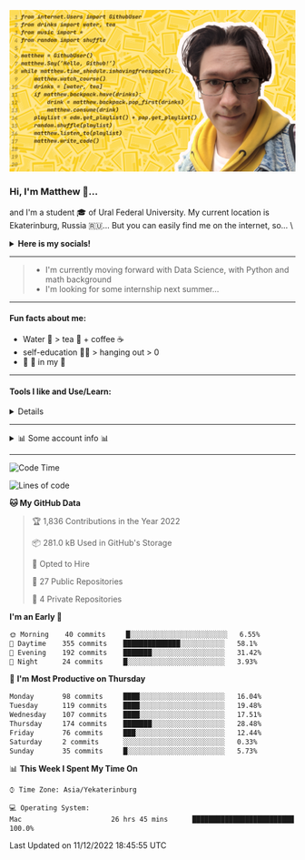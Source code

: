 ![Matthew Savelev Routine :)](./media/github.jpg)

### Hi, I'm Matthew 👋...
and I'm a student 🎓 of Ural Federal University. My current location is Ekaterinburg, Russia 🇷🇺...
But you can easily find me on the internet, so... \

<details>
  <summary><b>Here is my socials!</b></summary>
  <a href="https://www.instagram.com/savmat2/"><img height="22" width="22" align="left" alt="instagram: @savmat2" src="https://unpkg.com/simple-icons@v3/icons/instagram.svg" /></a>
  <a href="mailto:savelevmatthew@gmail.com"><img height="22" width="22" align="left" alt="Mail" src="https://unpkg.com/simple-icons@v3/icons/gmail.svg" /></a>
  <a href="https://t.me/velevass"><img height="22" width="22" align="left" alt="TG" src="https://unpkg.com/simple-icons@v3/icons/telegram.svg" /></a>
  <a href="https://discord.com/users/256709726564253707"><img height="22" width="22" align="left" alt="Discord" src="https://unpkg.com/simple-icons@v3/icons/discord.svg" /></a>
</details>

<hr>

> - I'm currently moving forward with Data Science, with Python and math background
> - I'm looking for some internship next summer...

<hr>

#### Fun facts about me:
- Water 🌊 > tea 🍵 + coffee ☕
- self-education 🧑‍🎓 > hanging out > 0
- 🎹 🎸 in my 💖

<hr>

#### Tools I like and Use/Learn:
<details>
  <a href="https://www.python.org"><img align="left" alt="Python" width="36px" src="https://raw.githubusercontent.com/github/explore/80688e429a7d4ef2fca1e82350fe8e3517d3494d/topics/python/python.png" /></a>
  <a href="https://www.tensorflow.org"><img align="left" alt="TF" width="36px" src="https://raw.githubusercontent.com/github/explore/80688e429a7d4ef2fca1e82350fe8e3517d3494d/topics/tensorflow/tensorflow.png" /></a>
  <a href="https://numpy.org"><img align="left" alt="Numpy" width="36px" src="https://raw.githubusercontent.com/SavelevMatthew/SavelevMatthew/main/media/numpy.png" /></a>
  
  [<img align="left" alt="Keras" width="36px" src="https://raw.githubusercontent.com/SavelevMatthew/SavelevMatthew/main/media/keras.png" />](https://keras.io)
  [<img align="left" alt="Django" width="36px" src="https://raw.githubusercontent.com/github/explore/80688e429a7d4ef2fca1e82350fe8e3517d3494d/topics/django/django.png" />](https://www.djangoproject.com)
  [<img align="left" alt="Qt" width="36px" src="https://raw.githubusercontent.com/github/explore/80688e429a7d4ef2fca1e82350fe8e3517d3494d/topics/qt/qt.png" />](https://www.qt.io)
  [<img align="left" alt="SQL" width="36px" src="https://raw.githubusercontent.com/github/explore/80688e429a7d4ef2fca1e82350fe8e3517d3494d/topics/sql/sql.png" />](https://en.wikipedia.org/wiki/SQL)
  [<img align="left" alt="Git" width="36px" src="https://raw.githubusercontent.com/github/explore/80688e429a7d4ef2fca1e82350fe8e3517d3494d/topics/git/git.png" />](https://git-scm.com)
  [<img align="left" alt="Mac OS" width="36px" src="https://raw.githubusercontent.com/github/explore/80688e429a7d4ef2fca1e82350fe8e3517d3494d/topics/macos/macos.png" />](https://www.apple.com/macos)
  [<img align="left" alt="Windows" width="36px" src="https://raw.githubusercontent.com/github/explore/80688e429a7d4ef2fca1e82350fe8e3517d3494d/topics/windows/windows.png" />](https://www.microsoft.com/en-us/windows/)
  [<img align="left" alt="Android" width="36px" src="https://raw.githubusercontent.com/github/explore/80688e429a7d4ef2fca1e82350fe8e3517d3494d/topics/android/android.png" />](https://www.android.com)
  [<img align="left" alt="C#" width="36px" src="https://raw.githubusercontent.com/github/explore/80688e429a7d4ef2fca1e82350fe8e3517d3494d/topics/csharp/csharp.png" />](https://docs.microsoft.com/en-us/dotnet/csharp/)
  [<img align="left" alt="HTML5" width="36px" src="https://raw.githubusercontent.com/github/explore/80688e429a7d4ef2fca1e82350fe8e3517d3494d/topics/html/html.png" />](https://developer.mozilla.org/en-US/docs/Web/Guide/HTML/HTML5)
  [<img align="left" alt="CSS" width="36px" src="https://raw.githubusercontent.com/github/explore/80688e429a7d4ef2fca1e82350fe8e3517d3494d/topics/css/css.png" />](https://developer.mozilla.org/en-US/docs/Learn/Getting_started_with_the_web/CSS_basics)
  [<img align="left" alt="JS" width="36px" src="https://raw.githubusercontent.com/github/explore/80688e429a7d4ef2fca1e82350fe8e3517d3494d/topics/javascript/javascript.png" />](https://developer.mozilla.org/en-US/docs/Web/JavaScript)
<br/><br/>
[<img align="left" height="36px" src="https://img.shields.io/badge/adobe%20-%23FF0000.svg?&style=for-the-badge&logo=adobe&logoColor=white"/>](https://www.adobe.com)
[<img align="left" height="36px" src="https://img.shields.io/badge/PyTorch%20-%23EE4C2C.svg?&style=for-the-badge&logo=PyTorch&logoColor=white"/>](https://pytorch.org)
[<img align="left" height="36px" src="https://img.shields.io/badge/pandas%20-%23150458.svg?&style=for-the-badge&logo=pandas&logoColor=white"/>](https://pandas.pydata.org)
[<img align="left" height="36px" src="https://img.shields.io/badge/Jupyter%20-%23F37626.svg?&style=for-the-badge&logo=Jupyter&logoColor=white"/>](https://jupyter.org)
</details>

<hr>

<details>
  <summary>📊 Some account info 📊</summary>
  <img align="center" alt="Account Statistics" src="https://github-readme-stats.vercel.app/api?username=SavelevMatthew&hide=issues,contribs&hide_border=true" />
  <br/>
  <img align="center" alt="Language Statistics" src="https://github-readme-stats.vercel.app/api/top-langs/?username=SavelevMatthew&hide_border=true" />
</details>

<hr>

<!--START_SECTION:activity-->
<!--END_SECTION:activity-->
<!--START_SECTION:waka-->
![Code Time](http://img.shields.io/badge/Code%20Time-384%20hrs%2044%20mins-blue)

![Lines of code](https://img.shields.io/badge/From%20Hello%20World%20I%27ve%20Written-745%20Thousand%20lines%20of%20code-blue)

**🐱 My GitHub Data** 

> 🏆 1,836 Contributions in the Year 2022
 > 
> 📦 281.0 kB Used in GitHub's Storage 
 > 
> 💼 Opted to Hire
 > 
> 📜 27 Public Repositories 
 > 
> 🔑 4 Private Repositories  
 > 
**I'm an Early 🐤** 

```text
🌞 Morning    40 commits     █░░░░░░░░░░░░░░░░░░░░░░░░   6.55% 
🌆 Daytime    355 commits    ██████████████░░░░░░░░░░░   58.1% 
🌃 Evening    192 commits    ███████░░░░░░░░░░░░░░░░░░   31.42% 
🌙 Night      24 commits     █░░░░░░░░░░░░░░░░░░░░░░░░   3.93%

```
📅 **I'm Most Productive on Thursday** 

```text
Monday       98 commits     ████░░░░░░░░░░░░░░░░░░░░░   16.04% 
Tuesday      119 commits    ████░░░░░░░░░░░░░░░░░░░░░   19.48% 
Wednesday    107 commits    ████░░░░░░░░░░░░░░░░░░░░░   17.51% 
Thursday     174 commits    ███████░░░░░░░░░░░░░░░░░░   28.48% 
Friday       76 commits     ███░░░░░░░░░░░░░░░░░░░░░░   12.44% 
Saturday     2 commits      ░░░░░░░░░░░░░░░░░░░░░░░░░   0.33% 
Sunday       35 commits     █░░░░░░░░░░░░░░░░░░░░░░░░   5.73%

```


📊 **This Week I Spent My Time On** 

```text
⌚︎ Time Zone: Asia/Yekaterinburg

💻 Operating System: 
Mac                      26 hrs 45 mins      █████████████████████████   100.0%

```


 Last Updated on 11/12/2022 18:45:55 UTC
<!--END_SECTION:waka-->
